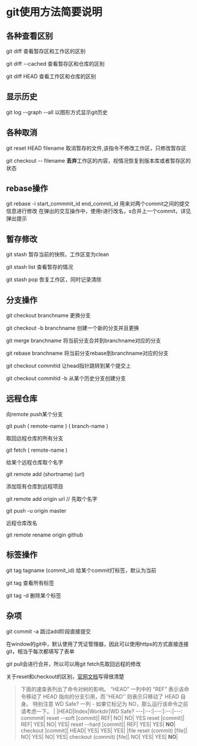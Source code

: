 # git使用方法简要说明

## 各种查看区别

git diff 查看暂存区和工作区的区别

git diff --cached 查看暂存区和仓库的区别

git diff HEAD 查看工作区和仓库的区别

## 显示历史

git log --graph --all 以图形方式显示git历史

## 各种取消

git reset HEAD filename 取消暂存的文件,该指令不修改工作区，只修改暂存区

git checkout -- filename **丢弃**工作区的内容，视情况恢复到版本库或者暂存区的状态

## rebase操作

git rebase -i start_commmit_id end_commit_id 用来对两个commit之间的提交信息进行修改
在弹出的交互操作中，使用r进行改名，s合并上一个commit，详见弹出提示

## 暂存修改

git stash 暂存当前的快照，工作区变为clean

git stash list 查看暂存的情况   

git stash pop 恢复工作区，同时记录清除


## 分支操作

git checkout branchname 更换分支

git checkout -b branchname 创建一个新的分支并且更换

git merge branchname 将当前分支合并到branchname对应的分支

git rebase branchname 将当前分支rebase到branchname对应的分支

git checkout commitid 让head指针跳转到某个提交上

git checkout commitid -b 从某个历史分支创建分支

## 远程仓库

向remote push某个分支

git push ( remote-name ) ( branch-name )

取回远程仓库的所有分支

git fetch ( remote-name )

给某个远程仓库取个名字

git remote add (shortname) (url) 

添加现有仓库到远程项目

git remote add origin url // 先取个名字

git push -u origin master 

远程仓库改名

git remote rename origin github

## 标签操作

git tag tagname (commit_id) 给某个commit打标签，默认为当前

git tag 查看所有标签

git tag -d 删除某个标签

## 杂项 

git commit -a 跳过add阶段直接提交

在window的git中，默认使用了凭证管理器，因此可以使用https的方式直接连接git，相当于每次都填写了表单

git pull会进行合并，所以可以用git fetch先取回远程的修改

关于reset和checkout的区别，[官网文档](https://git-scm.com/book/zh/v2/Git-%E5%B7%A5%E5%85%B7-%E9%87%8D%E7%BD%AE%E6%8F%AD%E5%AF%86)写得很清楚


>下面的速查表列出了命令对树的影响。 “HEAD” 一列中的 “REF” 表示该命令移动了 HEAD 指向的分支引用，而`‘HEAD’' 则表示只移动了 HEAD 自身。 特别注意 WD Safe? 一列 - 如果它标记为 NO，那么运行该命令之前请考虑一下。
>|  |HEAD|Index|Workdir|WD Safe?
>---|:--:|---:|:--:|---:
>commmit|
>reset --soft [commit]| REF| NO| NO| YES
>reset [commit]| REF| YES| NO| YES|
>reset --hard [commit]| REF| YES| YES| **NO**|
>checkout [commit]| HEAD| YES| YES| YES|
>|file
>reset (commit) [file]| NO| YES| NO| YES|
>checkout (commit) [file]| NO| YES| YES| **NO**|